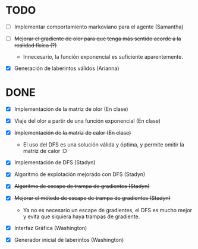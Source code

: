 # TODO
 - [ ] Implementar comportamiento markoviano para el agente (Samantha)
 - [ ] <s>Mejorar el gradiente de olor para que tenga más sentido acorde a la realidad física (?)</s>
       
      - Innecesario, la función exponencial es suficiente aparentemente.
 - [X] Generación de laberintos válidos (Arianna)

# DONE
 - [X] Implementación de la matriz de olor (En clase) 
 - [X] Viaje del olor a partir de una función exponencial (En clase)      
 - [X] <s>Implementación de la matriz de calor (En clase)</s>
 
      - El uso del DFS es una solución válida y óptima, y permite omitir la matriz de calor :D
 - [X] Implementación de DFS (Stadyn)
 - [X] Algoritmo de explotación mejorado con DFS (Stadyn)
 - [X] <s>Algoritmo de escape de trampa de gradientes (Stadyn)</s>
 - [X] <s>Mejorar el método de escape de trampa de gradientes (Stadyn)</s>
 
      - Ya no es necesario un escape de gradientes, el DFS es mucho mejor y evita que siquiera haya trampas de gradiente. 
 - [X] Interfaz Gráfica (Washington)
 - [X] Generador inicial de laberintos (Washington)

